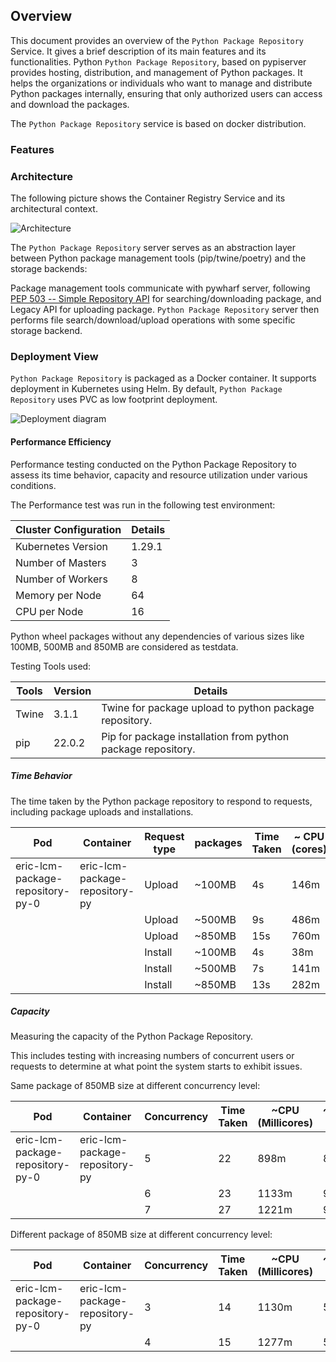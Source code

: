 ## Overview

This document provides an overview of the `Python Package Repository` Service. It gives a brief description of its main features and its functionalities. Python `Python Package Repository`, based on pypiserver provides hosting, distribution, and management of Python packages. It helps the organizations or individuals who want to manage and distribute Python packages internally, ensuring that only authorized users can access and download the packages.

The  `Python Package Repository` service is based on docker distribution.

### Features

### Architecture

The following picture shows the Container Registry Service and its architectural context.

![Architecture](pypi-server-architecture-design.png)

The `Python Package Repository` server serves as an abstraction layer between Python package management tools (pip/twine/poetry) and the storage backends:

Package management tools communicate with pywharf server, following [PEP 503 -- Simple Repository API](https://www.python.org/dev/peps/pep-0503/) for searching/downloading package, and Legacy API for uploading package.
`Python Package Repository` server then performs file search/download/upload operations with some specific storage backend.

### Deployment View
`Python Package Repository` is packaged as a Docker container. It supports deployment in Kubernetes using Helm. By default, `Python Package Repository` uses PVC as low footprint deployment.

![Deployment diagram](pypi-server.png)

#### Performance Efficiency

Performance testing conducted on the Python Package Repository to assess its time behavior, capacity and resource utilization under various conditions.

The Performance test was run in the following test environment:

| Cluster Configuration                            | Details            |
| ------------------------------------------------ | ------------------ |
| Kubernetes Version                               | 1.29.1             |
| Number of Masters                                | 3                  |
| Number of Workers                                | 8                  |
| Memory per Node                                  | 64                 |
| CPU per Node                                     | 16                 |

Python wheel packages without any dependencies of various sizes like 100MB, 500MB and 850MB are considered as testdata.

Testing Tools used:

| Tools | Version | Details                                                      |
|-------|---------|--------------------------------------------------------------|
| Twine | 3.1.1   | Twine for package upload to python package repository.       |
| pip   | 22.0.2  | Pip for package installation from python package repository. |

##### Time Behavior

The time taken by the Python package repository to respond to requests, including package uploads and installations.

| Pod                              | Container                      | Request type | packages | Time Taken | ~ CPU (cores) | ~ MEMORY(Mi) |
|----------------------------------|--------------------------------|--------------|----------|------------|---------------|--------------|
| eric-lcm-package-repository-py-0 | eric-lcm-package-repository-py | Upload       | ~100MB   | 4s         | 146m          | 38Mi         |
|                                  |                                | Upload       | ~500MB   | 9s         | 486m          | 61Mi         |
|                                  |                                | Upload       | ~850MB   | 15s        | 760m          | 71Mi         |
|                                  |                                | Install      | ~100MB   | 4s         | 38m           | 151Mi        |
|                                  |                                | Install      | ~500MB   | 7s         | 141m          | 547Mi        |
|                                  |                                | Install      | ~850MB   | 13s        | 282m          | 888Mi        |

##### Capacity

Measuring the capacity of the Python Package Repository. 

This includes testing with increasing numbers of concurrent users or requests to determine at what point the system starts to exhibit issues.

Same package of 850MB size at different concurrency level:

| Pod                              | Container                      | Concurrency | Time Taken | ~CPU (Millicores) | ~MEMORY (Mib) |
|----------------------------------|--------------------------------|-------------|------------|-------------------|---------------|
| eric-lcm-package-repository-py-0 | eric-lcm-package-repository-py | 5           | 22         | 898m              | 898Mi         |
|                                  |                                | 6           | 23         | 1133m             | 907Mi         |
|                                  |                                | 7           | 27         | 1221m             | 907Mi         |

Different package of 850MB size at different concurrency level:

| Pod                              | Container                      | Concurrency | Time Taken | ~CPU (Millicores) | ~MEMORY (Mib) |
|----------------------------------|--------------------------------|-------------|------------|-------------------|---------------|
| eric-lcm-package-repository-py-0 | eric-lcm-package-repository-py | 3           | 14         | 1130m             | 578Mi         |
|                                  |                                | 4           | 15         | 1277m             | 587Mi         |


